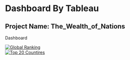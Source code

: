 # Dashboard By Tableau
## Project Name: The_Wealth_of_Nations

Dashboard

<div class='tableauPlaceholder' id='viz1692011427265' style='position: relative'><noscript><a href='#'><img alt='Global Ranking ' src='https:&#47;&#47;public.tableau.com&#47;static&#47;images&#47;Th&#47;TheWealthofNations_16861299844400&#47;GlobalRanking&#47;1_rss.png' style='border: none' /></a></noscript><object class='tableauViz'  style='display:none;'><param name='host_url' value='https%3A%2F%2Fpublic.tableau.com%2F' /> <param name='embed_code_version' value='3' /> <param name='site_root' value='' /><param name='name' value='TheWealthofNations_16861299844400&#47;GlobalRanking' /><param name='tabs' value='no' /><param name='toolbar' value='yes' /><param name='static_image' value='https:&#47;&#47;public.tableau.com&#47;static&#47;images&#47;Th&#47;TheWealthofNations_16861299844400&#47;GlobalRanking&#47;1.png' /> <param name='animate_transition' value='yes' /><param name='display_static_image' value='yes' /><param name='display_spinner' value='yes' /><param name='display_overlay' value='yes' /><param name='display_count' value='yes' /><param name='language' value='en-GB' /></object></div>                


<div class='tableauPlaceholder' id='viz1692011271352' style='position: relative'><noscript><a href='#'><img alt='Top 20 Countires ' src='https:&#47;&#47;public.tableau.com&#47;static&#47;images&#47;Th&#47;TheWealthofNations_extended&#47;Top20Countires&#47;1_rss.png' style='border: none' /></a></noscript><object class='tableauViz'  style='display:none;'><param name='host_url' value='https%3A%2F%2Fpublic.tableau.com%2F' /> <param name='embed_code_version' value='3' /> <param name='site_root' value='' /><param name='name' value='TheWealthofNations_extended&#47;Top20Countires' /><param name='tabs' value='no' /><param name='toolbar' value='yes' /><param name='static_image' value='https:&#47;&#47;public.tableau.com&#47;static&#47;images&#47;Th&#47;TheWealthofNations_extended&#47;Top20Countires&#47;1.png' /> <param name='animate_transition' value='yes' /><param name='display_static_image' value='yes' /><param name='display_spinner' value='yes' /><param name='display_overlay' value='yes' /><param name='display_count' value='yes' /><param name='language' value='en-GB' /></object></div>                
